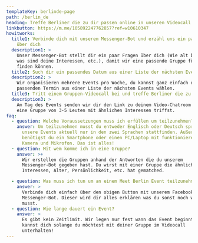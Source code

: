 ```yaml
---
templateKey: berlinde-page
path: /berlin_de
heading: Treffe Berliner die zu dir passen online in unseren Videocall Events!
linkbutton: https://m.me/105892247762857?ref=w10610347
howitworks:
  title1: Verbinde dich mit unserem Messenger-Bot und erzähl uns ein paar Infos
    über dich
  description1: >
    Unser Messenger-Bot stellt dir ein paar Fragen über dich (Wie alt bist du,
    was sind deine Interessen, etc.), damit wir eine passende Gruppe für dich
    finden können.
  title2: Such dir ein passendes Datum aus einer Liste der nächsten Events aus
  description2: >
    Wir organisieren mehrere Events pro Woche, du kannst ganz einfach den
    passenden Termin aus einer Liste der nächsten Events wählen.
  title3: Tritt einem Gruppen-Videocall bei und treffe Berliner die zu dir passen!
  description3: >
    Am Tag des Events senden wir dir den Link zu deinem Video-Chatroom in dem du
    eine Gruppe von 3-5 Leuten mit ähnlichen Interessen triffst.
faq:
  - question: Welche Voraussetzungen muss ich erfüllen um teilzunehmen?
    answer: Um teilzunehmen musst du entweder Englisch oder Deutsch sprechen, da
      unsere Events aktuell nur in den zwei Sprachen stattfinden. Außerdem
      benötigst du ein Smartphone oder einen PC/Laptop mit funktionierender
      Kamera und Mikrofon. Das ist alles!
  - question: Mit wem komme ich in eine Gruppe?
    answer: >+
      Wir erstellen die Gruppen anhand der Antworten die du unserem
      Messenger-Bot gegeben hast. Du wirst mit einer Gruppe die ähnliche
      Interessen, Alter, Persönlichkeit, etc. hat gematched.

  - question: Was muss ich tun um an einem Meet Berlin Event teilzunehmen?
    answer: >
      Verbinde dich einfach über den obigen Button mit unserem Facebook
      Messenger-Bot. Dieser wird dir alles erklären was du sonst noch wissen
      musst.
  - question: Wie lange dauert ein Event?
    answer: >
      Es gibt kein Zeitlimit. Wir legen nur fest wann das Event beginnt, du
      kannst dich solange du möchtest mit deiner Gruppe im Videocall
      unterhalten!
---
```

